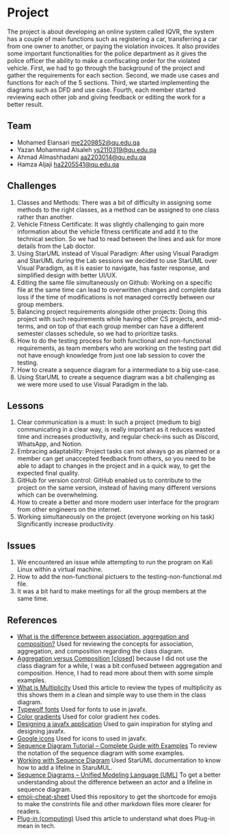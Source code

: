 # Project
 
The project is about developing an online system called IQVR, 
the system has a couple of main functions such as registering a car, 
transferring a car from one owner to another, or paying the violation invoices. 
It also provides some important functionalities for the police department as it gives the police officer the ability to make a confiscating order for the violated vehicle. 
First, we had to go through the background of the project and gather the requirements for each section. Second, we made use cases and functions for each of the 5 sections. 
Third, we started implementing the diagrams such as DFD and use case. Fourth, each member started reviewing each other job and giving feedback or editing the work for a better result. 
## Team
 
- Mohamed Elansari me2209852@qu.edu.qa
- Yazan Mohammad Alsaleh ys2110319@qu.edu.qa
- Ahmad Almashhadani aa2203014@qu.edu.qa 
- Hamza Aljaji ha2205541@qu.edu.qa
 
## Challenges
 
1. Classes and Methods: There was a bit of difficulty in assigning some methods to the right classes, as a method can be assigned to one class rather than another.
2. Vehicle Fitness Certificate: It was slightly challenging to gain more information about the vehicle fitness certificate and add it to the technical section. So we had to read between the lines and ask for more details from the Lab doctor.
3. Using StarUML instead of Visual Paradigm: After using Visual Paradigm and StarUML during the Lab sessions we decided to use StarUML over Visual Paradigm, as it is easier to navigate, has faster response, and simplified design with better UI/UX.
4. Editing the same file simultaneously on Github: Working on a specific file at the same time can lead to overwritten changes and complete data loss if the time of modifications is not managed correctly between our group members.
5. Balancing project requirements alongside other projects: Doing this project with such requirements while having other CS projects, and mid-terms, and on top of that each group member can have a  different semester classes schedule, so we had to prioritize tasks.
6. How to do the testing process for both functional and non-functional requirements, as  team members who are working on the testing part did not have enough knowledge from just one lab session to cover the testing.
7. How to create a sequence diagram for a intermediate to a big use-case.
8. Using StarUML to create a sequence diagram was a bit challenging as we were more used to use Visual Paradigm in the lab.
 
## Lessons
 
1. Clear communication is a must: In such a project (medium to big) communicating in a clear way, is really important as it reduces wasted time and increases productivity, and regular check-ins such as Discord, WhatsApp, and Notion.
2. Embracing adaptability: Project tasks can not always go as planned or a member can get unaccepted feedback from others, so you need to be able to adapt to changes in the project and in a quick way, to get the expected final quality. 
3. GitHub for version control: GitHub enabled us to contribute to the project on the same version, instead of having many different versions which can be overwhelming.
4. How to create a better and more modern user interface for the program from other engineers on the internet.
5. Working simultaneously on the project (everyone working on his task) Significantly increase productivity.
 
## Issues

1. We encountered an issue while attempting to run the program on Kali Linux within a virtual machine.
2. How to add the non-functional pictuers to the testing-non-functional.md file.
3. It was a bit hard to make meetings for all the group members at the same time.
 
## References
 
- [What is the difference between association, aggregation and composition?](https://stackoverflow.com/questions/885937/what-is-the-difference-between-association-aggregation-and-composition) Used for reviewing the concepts for association, aggregation, and composition regarding the class diagram.
- [Aggregation versus Composition [closed]](https://stackoverflow.com/questions/734891/aggregation-versus-composition) because I did not use the class diagram for a while, I was a bit confused between aggregation and composition. Hence, I had to read more about them with some simple examples.
- [What is Multiplicity](https://blog.visual-paradigm.com/what-is-multiplicity/) Used this article to review the types of multiplicity as this shows them in a clean and simple way to use them in the class diagram.
- [Typewolf fonts](https://www.typewolf.com/google-fonts) Used for fonts to use in javafx.
- [Color gradients](https://mycolor.space/?hex=%238A1538&sub=1) Used for color gradient hex codes.
- [Designing a javafx application](https://youtu.be/Aliw3lNRzfc?si=BnYgEL5zKFFszB-I) Used to gain inspiration for styling and  designing javafx.
- [Google icons](https://fonts.google.com/icons) Used for icons to used in javafx.
- [Sequence Diagram Tutorial – Complete Guide with Examples](https://creately.com/guides/sequence-diagram-tutorial/) To review the notation of the sequence diagram with some examples.
- [Working with Sequence Diagram](https://staruml.readthedocs.io/en/latest/modeling-with-uml/working-with-sequence-diagram.html#:~:text=UML%20Sequence%20Diagram.-,Lifeline,as%20the%20size%20of%20Lifeline.) Used StarUML documentation to know how to add a lifeline in StaruMUL.
- [Sequence Diagrams – Unified Modeling Language (UML)](https://www.geeksforgeeks.org/unified-modeling-language-uml-sequence-diagrams/#11-actors) To get a better understanding about the difference between an actor and a lifeline in sequence diagram.
- [emoji-cheat-sheet](https://github.com/ikatyang/emoji-cheat-sheet) Used this repository to get the shortcode for emojis to make the constrints file and other markdown files more clearer for readers.
- [Plug-in (computing)](https://en.wikipedia.org/wiki/Plug-in_(computing)) Used this article to understand what does Plug-in mean in tech.
